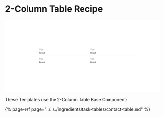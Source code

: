 # 2-Column Table Recipe

![](../../../.gitbook/assets/2-column-table.png)

These Templates use the 2-Column Table Base Component:

{% page-ref page="../../../ingredients/task-tables/contact-table.md" %}



